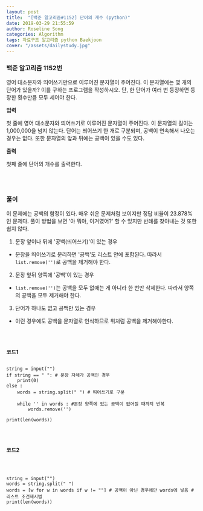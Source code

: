 ```yaml
---
layout: post
title:  "[백준 알고리즘#1152] 단어의 개수 (python)"
date: 2019-03-29 21:55:59
author: Roseline Song
categories: Algorithm
tags: 자료구조 알고리즘 python Baekjoon
cover: "/assets/dailystudy.jpg"
---
```


### 백준 알고리즘 1152번

영어 대소문자와 띄어쓰기만으로 이루어진 문자열이 주어진다. 이 문자열에는 몇 개의 단어가 있을까? 이를 구하는 프로그램을 작성하시오. 단, 한 단어가 여러 번 등장하면 등장한 횟수만큼 모두 세어야 한다.

**입력**

첫 줄에 영어 대소문자와 띄어쓰기로 이루어진 문자열이 주어진다. 이 문자열의 길이는 1,000,000을 넘지 않는다. 단어는 띄어쓰기 한 개로 구분되며, 공백이 연속해서 나오는 경우는 없다. 또한 문자열의 앞과 뒤에는 공백이 있을 수도 있다.

**출력**

첫째 줄에 단어의 개수를 출력한다.

<br>
<br>

### 풀이

이 문제에는 공백의 함정이 있다. 매우 쉬운 문제처럼 보이지만 정답 비율이 23.878%인 문제다. 풀이 방법을 보면 '아 뭐야, 이거였어?' 할 수 있지만 반례를 찾아내는 것 또한 쉽지 않다.  
 
1. 문장 앞이나 뒤에 '공백(띄어쓰기)'이 있는 경우
- 문장을 띄어쓰기로 분리하면 '공백'도 리스트 안에 포함된다. 따라서 `list.remove('')`로 공백을 제거해야 한다.

2. 문장 앞뒤 양쪽에 '공백'이 있는 경우
- `list.remove('')`는 공백을 모두 없애는 게 아니라 한 번만 삭제한다. 따라서 양쪽의 공백을 모두 제거해야 한다.

3. 단어가 하나도 없고 공백만 있는 경우 
- 이런 경우에도 공백을 문자열로 인식하므로 위처럼 공백을 제거해야한다.

<br>
<br>


**코드1**
<br>

```

string = input("")
if string == " ": # 문장 자체가 공백인 경우 
    print(0)
else : 
    words = string.split(" ") # 띄어쓰기로 구분
    
    while '' in words : #문장 양쪽에 있는 공백이 없어질 때까지 반복
        words.remove('')
        
print(len(words))

```


<br>
<br>

**코드2**

<br>

```

string = input("")
words = string.split(" ")
words = [w for w in words if w != ""] # 공백이 아닌 경우에만 words에 넣음 # 리스트 조건제시법
print(len(words)) 

```


<br>
<br>




